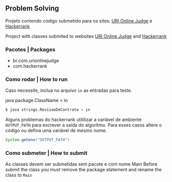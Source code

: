 ## Problem Solving

Projeto contendo código submetido para os sites: [URI Online Judge](https://www.urionlinejudge.com.br) e [Hackerrank](https://www.hackerrank.com)

Project with classes submited to websites [URI Online Judge](https://www.urionlinejudge.com.br) and [Hackerrank](https://www.hackerrank.com)

### Pacotes | Packages

* br.com.urionlinejudge
* com.hackerrank

### Como rodar | How to run 
Caso necessite, inclua no arquivo `in` as entradas para teste.
 
java package.ClassName < in

```sh
$ java strings.RevisaoDeContrato < in
```

Alguns problemas do hackerrank utililizar a variável de ambiente `OUTPUT_PATH` para escrever a saída do algorítmo. Para esses casos altere o código ou defina uma variável de mesmo nome.

```java
System.getenv("OUTPUT_PATH")
```

### Como submeter | How to submit

As classes devem ser submetidas sem pacote e com nome Main
Before submit the class you *must* remove the package statement and rename the class to `Main`


